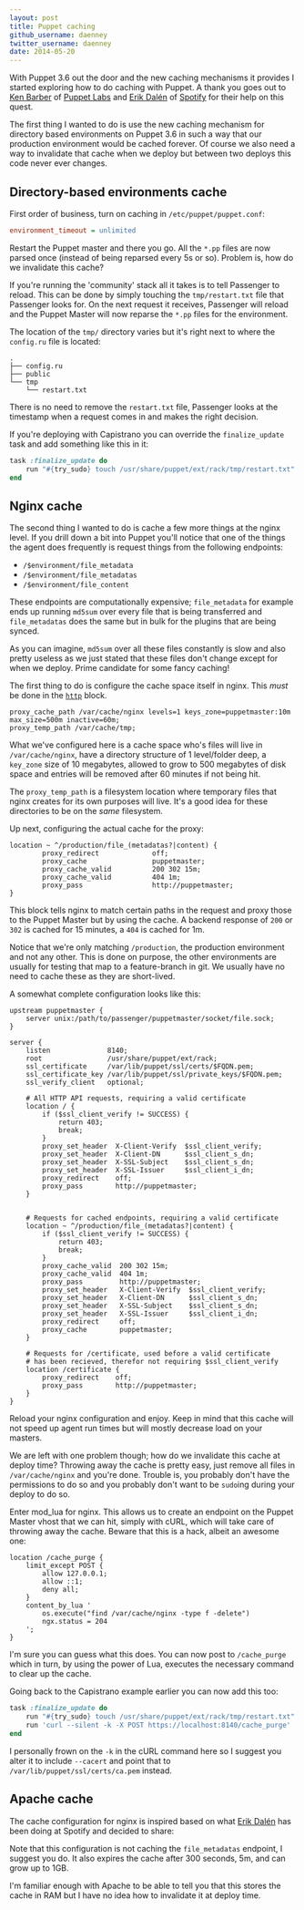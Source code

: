 ```yaml
---
layout: post
title: Puppet caching
github_username: daenney
twitter_username: daenney
date: 2014-05-20
---
```


With Puppet 3.6 out the door and the new caching mechanisms it provides I
started exploring how to do caching with Puppet. A thank you goes out to
[Ken Barber][kbarber] of [Puppet Labs][plabs] and [Erik Dalén][dalen] of
[Spotify][spotify] for their help on this quest.

The first thing I wanted to do is use the new caching mechanism for directory
based environments on Puppet 3.6 in such a way that our production environment
would be cached forever. Of course we also need a way to invalidate that cache
when we deploy but between two deploys this code never ever changes.

## Directory-based environments cache

First order of business, turn on caching in `/etc/puppet/puppet.conf`:

```ini
environment_timeout = unlimited
```

Restart the Puppet master and there you go. All the `*.pp` files are now parsed
once (instead of being reparsed every 5s or so). Problem is, how do we
invalidate this cache?

If you're running the 'community' stack all it takes is to tell Passenger to
reload. This can be done by simply touching the `tmp/restart.txt` file that
Passenger looks for. On the next request it receives, Passenger will reload and
the Puppet Master will now reparse the `*.pp` files for the environment.

The location of the `tmp/` directory varies but it's right next to where the
`config.ru` file is located:

```text
.
├── config.ru
├── public
└── tmp
    └── restart.txt
```

There is no need to remove the `restart.txt` file, Passenger looks at the
timestamp when a request comes in and makes the right decision.

If you're deploying with Capistrano you can override the `finalize_update` task
and add something like this in it:

```ruby
task :finalize_update do
    run "#{try_sudo} touch /usr/share/puppet/ext/rack/tmp/restart.txt"
end
```

## Nginx cache

The second thing I wanted to do is cache a few more things at the nginx level.
If you drill down a bit into Puppet you'll notice that one of the things the
agent does frequently is request things from the following endpoints:

* ``/$environment/file_metadata``
* ``/$environment/file_metadatas``
* ``/$environment/file_content``

These endpoints are computationally expensive; `file_metadata` for example ends
up running `md5sum` over every file that is being transferred and
`file_metadatas` does the same but in bulk for the plugins that are being
synced.

As you can imagine, `md5sum` over all these files constantly is slow and also
pretty useless as we just stated that these files don't change except for when
we deploy. Prime candidate for some fancy caching!

The first thing to do is configure the cache space itself in nginx. This *must*
be done in the [`http`][ngx-proxy-cache-path] block.

```nginx
proxy_cache_path /var/cache/nginx levels=1 keys_zone=puppetmaster:10m max_size=500m inactive=60m;
proxy_temp_path /var/cache/tmp;
```

What we've configured here is a cache space who's files will live in
`/var/cache/nginx`, have a directory structure of 1 level/folder deep, a
`key_zone` size of 10 megabytes, allowed to grow to 500 megabytes of disk space
and entries will be removed after 60 minutes if not being hit.

The `proxy_temp_path` is a filesystem location where temporary files that nginx
creates for its own purposes will live. It's a good idea for these directories
to be on the *same* filesystem.

Up next, configuring the actual cache for the proxy:

```nginx
location ~ ^/production/file_(metadatas?|content) {
        proxy_redirect             off;
        proxy_cache                puppetmaster;
        proxy_cache_valid          200 302 15m;
        proxy_cache_valid          404 1m;
        proxy_pass                 http://puppetmaster;
}
```

This block tells nginx to match certain paths in the request and proxy those to
the Puppet Master but by using the cache. A backend response of `200` or `302`
is cached for 15 minutes, a `404` is cached for 1m.

Notice that we're only matching `/production`, the production environment and
not any other. This is done on purpose, the other environments are usually for
testing that map to a feature-branch in git. We usually have no need to cache
these as they are short-lived.

A somewhat complete configuration looks like this:

```nginx
upstream puppetmaster {
    server unix:/path/to/passenger/puppetmaster/socket/file.sock;
}

server {
    listen              8140;
    root                /usr/share/puppet/ext/rack;
    ssl_certificate     /var/lib/puppet/ssl/certs/$FQDN.pem;
    ssl_certificate_key /var/lib/puppet/ssl/private_keys/$FQDN.pem;
    ssl_verify_client   optional;

    # All HTTP API requests, requiring a valid certificate
    location / {
        if ($ssl_client_verify != SUCCESS) {
            return 403;
            break;
        }
        proxy_set_header  X-Client-Verify  $ssl_client_verify;
        proxy_set_header  X-Client-DN      $ssl_client_s_dn;
        proxy_set_header  X-SSL-Subject    $ssl_client_s_dn;
        proxy_set_header  X-SSL-Issuer     $ssl_client_i_dn;
        proxy_redirect    off;
        proxy_pass        http://puppetmaster;
    }


    # Requests for cached endpoints, requiring a valid certificate
    location ~ ^/production/file_(metadatas?|content) {
        if ($ssl_client_verify != SUCCESS) {
            return 403;
            break;
        }
        proxy_cache_valid  200 302 15m;
        proxy_cache_valid  404 1m;
        proxy_pass         http://puppetmaster;
        proxy_set_header   X-Client-Verify  $ssl_client_verify;
        proxy_set_header   X-Client-DN      $ssl_client_s_dn;
        proxy_set_header   X-SSL-Subject    $ssl_client_s_dn;
        proxy_set_header   X-SSL-Issuer     $ssl_client_i_dn;
        proxy_redirect     off;
        proxy_cache        puppetmaster;
    }

    # Requests for /certificate, used before a valid certificate
    # has been recieved, therefor not requiring $ssl_client_verify
    location /certificate {
        proxy_redirect    off;
        proxy_pass        http://puppetmaster;
    }
}
```

Reload your nginx configuration and enjoy. Keep in mind that this cache will
not speed up agent run times but will mostly decrease load on your masters.

We are left with one problem though; how do we invalidate this cache at deploy
time? Throwing away the cache is pretty easy, just remove all files in
`/var/cache/nginx` and you're done. Trouble is, you probably don't have the
permissions to do so and you probably don't want to be `sudo`ing during your
deploy to do so.

Enter mod_lua for nginx. This allows us to create an endpoint on the Puppet
Master vhost that we can hit, simply with cURL, which will take care of
throwing away the cache. Beware that this is a hack, albeit an awesome one:

```nginx
location /cache_purge {
    limit_except POST {
        allow 127.0.0.1;
        allow ::1;
        deny all;
    }
    content_by_lua '
        os.execute("find /var/cache/nginx -type f -delete")
        ngx.status = 204
    ';
}
```

I'm sure you can guess what this does. You can now post to `/cache_purge` which
in turn, by using the power of Lua, executes the necessary command to clear up
the cache.

Going back to the Capistrano example earlier you can now add this too:

```ruby
task :finalize_update do
    run "#{try_sudo} touch /usr/share/puppet/ext/rack/tmp/restart.txt"
    run 'curl --silent -k -X POST https://localhost:8140/cache_purge'
end
```

I personally frown on the `-k` in the cURL command here so I suggest you
alter it to include `--cacert` and point that to
`/var/lib/puppet/ssl/certs/ca.pem` instead.

## Apache cache

The cache configuration for nginx is inspired based on what [Erik Dalén][dalen]
has been doing at Spotify and decided to share:

<script src="https://gist.github.com/dalen/6672186.js"></script>

Note that this configuration is not caching the `file_metadatas` endpoint, I
suggest you do. It also expires the cache after 300 seconds, 5m, and can grow
up to 1GB.

I'm familiar enough with Apache to be able to tell you that this stores the
cache in RAM but I have no idea how to invalidate it at deploy time.

[kbarber]: https://github.com/kbarber "Github - Ken Barber"
[plabs]: http://www.puppetlabs.com "Puppet Labs"
[dalen]: https://github.com/dalen "Github - Erik Dalén"
[spotify]: http://www.spotify.com "Spotify"
[ngx-proxy-cache-path]: http://nginx.org/en/docs/http/ngx_http_proxy_module.html#proxy_cache_path "NGINX - proxy_cache_path"
